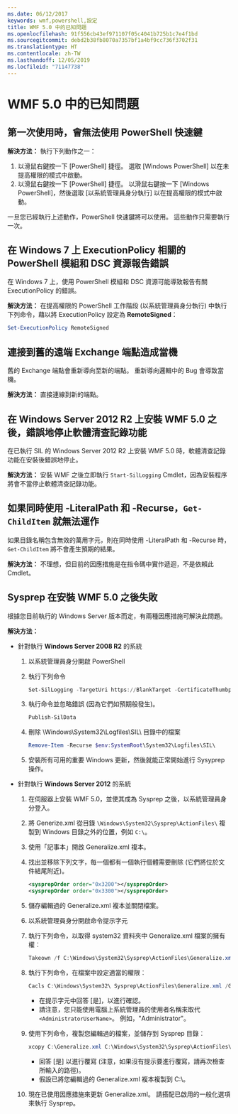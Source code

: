 ```yaml
---
ms.date: 06/12/2017
keywords: wmf,powershell,設定
title: WMF 5.0 中的已知問題
ms.openlocfilehash: 91f556cb43ef971107f05c4041b725b1c7e4f1bd
ms.sourcegitcommit: debd2b38fb8070a7357bf1a4bf9cc736f3702f31
ms.translationtype: HT
ms.contentlocale: zh-TW
ms.lasthandoff: 12/05/2019
ms.locfileid: "71147738"
---
```

# <a name="known-issues-in-wmf-50"></a>WMF 5.0 中的已知問題

## <a name="powershell-shortcuts-are-broken-when-used-for-the-first-time"></a>第一次使用時，會無法使用 PowerShell 快速鍵

**解決方法：** 執行下列動作之一：

1. 以滑鼠右鍵按一下 [PowerShell] 捷徑。 選取 [Windows PowerShell] 以在未提高權限的模式中啟動。
2. 以滑鼠右鍵按一下 [PowerShell] 捷徑。 以滑鼠右鍵按一下 [Windows PowerShell]，然後選取 [以系統管理員身分執行] 以在提高權限的模式中啟動。

一旦您已經執行上述動作，PowerShell 快速鍵將可以使用。 這些動作只需要執行一次。

## <a name="powershell-modules-and-dsc-resources-report-errors-about-executionpolicy-on-windows-7"></a>在 Windows 7 上 ExecutionPolicy 相關的 PowerShell 模組和 DSC 資源報告錯誤

在 Windows 7 上，使用 PowerShell 模組和 DSC 資源可能導致報告有關 ExecutionPolicy 的錯誤。

**解決方法：** 在提高權限的 PowerShell 工作階段 (以系統管理員身分執行) 中執行下列命令，藉以將 ExecutionPolicy 設定為 **RemoteSigned**：

```powershell
Set-ExecutionPolicy RemoteSigned
```

## <a name="connecting-to-an-old-remote-exchange-endpoint-causes-a-crash"></a>連接到舊的遠端 Exchange 端點造成當機

舊的 Exchange 端點會重新導向至新的端點。 重新導向邏輯中的 Bug 會導致當機。

**解決方法：** 直接連線到新的端點。

## <a name="software-inventory-logging-feature-is-erroneously-stopped-after-wmf-50-installation-on-windows-server-2012-r2"></a>在 Windows Server 2012 R2 上安裝 WMF 5.0 之後，錯誤地停止軟體清查記錄功能

在已執行 SIL 的 Windows Server 2012 R2 上安裝 WMF 5.0 時，軟體清查記錄功能在安裝後錯誤地停止。

**解決方法：** 安裝 WMF 之後立即執行 `Start-SilLogging` Cmdlet，因為安裝程序將會不當停止軟體清查記錄功能。

## <a name="get-childitem-does-not-work-if--literalpath-and--recurse-are-used-together"></a>如果同時使用 -LiteralPath 和 -Recurse，`Get-ChildItem` 就無法運作

如果目錄名稱包含無效的萬用字元，則在同時使用 -LiteralPath 和 -Recurse 時，`Get-ChildItem` 將不會產生預期的結果。

**解決方法：** 不理想，但目前的因應措施是在指令碼中實作遞迴，不是依賴此 Cmdlet。

## <a name="sysprep-fails-after-wmf-50-installation"></a>Sysprep 在安裝 WMF 5.0 之後失敗

根據您目前執行的 Windows Server 版本而定，有兩種因應措施可解決此問題。

**解決方法：**

- 針對執行 **Windows Server 2008 R2** 的系統
  1. 以系統管理員身分開啟 PowerShell
  2. 執行下列命令

     ```powershell
     Set-SilLogging -TargetUri https://BlankTarget -CertificateThumbprint 0123456789
     ```

  3. 執行命令並忽略錯誤 (因為它們如預期般發生)。

     ```powershell
     Publish-SilData
     ```

  4. 刪除 \Windows\System32\Logfiles\SIL\ 目錄中的檔案

     ```powershell
     Remove-Item -Recurse $env:SystemRoot\System32\Logfiles\SIL\
     ```

  5. 安裝所有可用的重要 Windows 更新，然後就能正常開始進行 Sysyprep 操作。

- 針對執行 **Windows Server 2012** 的系統
  1. 在伺服器上安裝 WMF 5.0，並使其成為 Sysprep 之後，以系統管理員身分登入。
  2. 將 Generize.xml 從目錄 `\Windows\System32\Sysprep\ActionFiles\` 複製到 Windows 目錄之外的位置，例如 `C:\`。
  3. 使用「記事本」開啟 Generalize.xml 複本。
  4. 找出並移除下列文字，每一個都有一個執行個體需要刪除 (它們將位於文件結尾附近)。

     ```xml
     <sysprepOrder order="0x3200"></sysprepOrder>
     <sysprepOrder order="0x3300"></sysprepOrder>
     ```

  5. 儲存編輯過的 Generalize.xml 複本並關閉檔案。
  6. 以系統管理員身分開啟命令提示字元
  7. 執行下列命令，以取得 system32 資料夾中 Generalize.xml 檔案的擁有權︰

     ```powershell
     Takeown /f C:\Windows\System32\Sysprep\ActionFiles\Generalize.xml
     ```

  8. 執行下列命令，在檔案中設定適當的權限︰

     ```powershell
     Cacls C:\Windows\System32\ Sysprep\ActionFiles\Generalize.xml /G `<AdministratorUserName>`:F
     ```

     - 在提示字元中回答 [是]，以進行確認。
     - 請注意，您只能使用電腦上系統管理員的使用者名稱來取代 `<AdministratorUserName>`。 例如，"Administrator"。

  9. 使用下列命令，複製您編輯過的檔案，並儲存到 Sysprep 目錄︰

     ```powershell
     xcopy C:\Generalize.xml C:\Windows\System32\Sysprep\ActionFiles\Generalize.xml
     ```

     - 回答 [是] 以進行覆寫 (注意，如果沒有提示要進行覆寫，請再次檢查所輸入的路徑)。
     - 假設已將您編輯過的 Generalize.xml 複本複製到 C:\。

  10. 現在已使用因應措施來更新 Generalize.xml。 請搭配已啟用的一般化選項來執行 Sysprep。